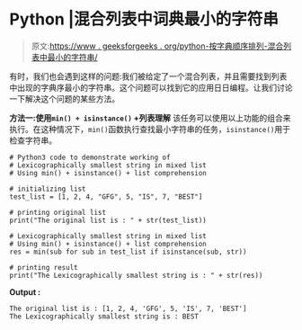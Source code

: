 # Python |混合列表中词典最小的字符串

> 原文:[https://www . geeksforgeeks . org/python-按字典顺序排列-混合列表中最小的字符串/](https://www.geeksforgeeks.org/python-lexicographically-smallest-string-in-mixed-list/)

有时，我们也会遇到这样的问题:我们被给定了一个混合列表，并且需要找到列表中出现的字典序最小的字符串。这个问题可以找到它的应用日日编程。让我们讨论一下解决这个问题的某些方法。

**方法一:使用`min() + isinstance()` +列表理解**
该任务可以使用以上功能的组合来执行。在这种情况下，`min()`函数执行查找最小字符串的任务，`isinstance()`用于检查字符串。

```
# Python3 code to demonstrate working of
# Lexicographically smallest string in mixed list
# Using min() + isinstance() + list comprehension

# initializing list
test_list = [1, 2, 4, "GFG", 5, "IS", 7, "BEST"]

# printing original list
print("The original list is : " + str(test_list))

# Lexicographically smallest string in mixed list
# Using min() + isinstance() + list comprehension
res = min(sub for sub in test_list if isinstance(sub, str))

# printing result 
print("The Lexicographically smallest string is : " + str(res))
```

**Output :**

```
The original list is : [1, 2, 4, 'GFG', 5, 'IS', 7, 'BEST']
The Lexicographically smallest string is : BEST

```